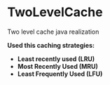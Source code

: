 # TwoLevelCache
<p>Two level cache java realization</p>
<p><strong>Used this caching strategies:<strong></p>
<ul>
  <li>
    Least recently used (LRU)
  </li>
  <li>
    Most Recently Used (MRU)
  </li>
  <li>
    Least Frequently Used (LFU)
  </li>
</ul>
